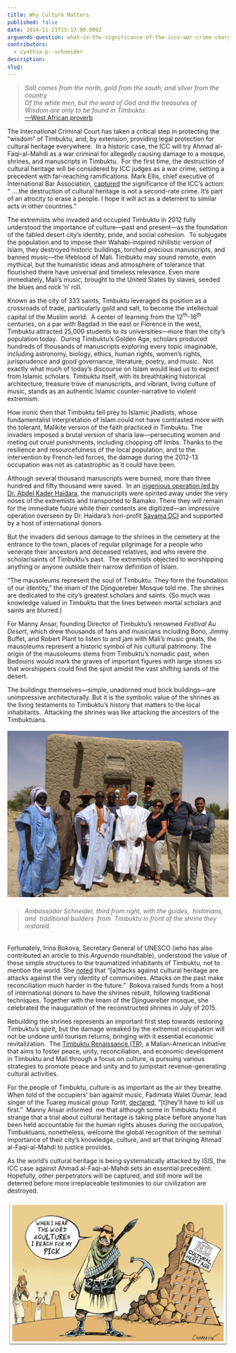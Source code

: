 ```yaml
---
title: Why Culture Matters
published: false
date: 2014-11-21T15:17:00.000Z
arguendo-question: what-is-the-significance-of-the-iccs-war-crime-charges-of-attacks-on-cultural-property-in-mali
contributors:
  - cynthia-p--schneider
description:
slug:
---
```



> *Salt comes from the north, gold from the south, and silver from the country
> <br>Of the white men, but the word of God and the treasures of&nbsp;
> <br>Wisdom are only to be found in Timbuktu.&nbsp;*
> <br>[—West African proverb](http://www.brookings.edu/blogs/up-front/posts/2014/06/10-timbuktu-music-heritage-culture-mali-schneider)

The International Criminal Court has taken a critical step in protecting the “wisdom” of Timbuktu, and, by extension, providing legal protection for cultural heritage everywhere. &nbsp;In a historic case, the ICC will try Ahmad al-Faqi-al-Mahdi as a war criminal for allegedly causing damage to a mosque, shrines, and manuscripts in Timbuktu.&nbsp; For the first time, the destruction of cultural heritage will be considered by ICC judges as a war crime, setting a precedent with far-reaching ramifications. Mark Ellis, chief executive of International Bar Association, [captured](http://www.theguardian.com/law/2016/feb/28/iccs-first-cultural-destruction-trial-to-open-in-the-hague) the significance of the ICC’s action: “ ….the destruction of cultural heritage is not a second-rate crime. It’s part of an atrocity to erase a people. I hope it will act as a deterrent to similar acts in other countries.”

The extremists who invaded and occupied Timbuktu in 2012 fully understood the importance of culture—past and present—as the foundation of the fabled desert city’s identity, pride, and social cohesion.&nbsp; To subjugate the population and to impose their Wahabi-inspired nihilistic version of Islam, they destroyed historic buildings, torched precious manuscripts, and banned music—the lifeblood of Mali. Timbuktu may sound remote, even mythical, but the humanistic ideas and atmosphere of tolerance that flourished there have universal and timeless relevance. Even more immediately, Mali’s music, brought to the United States by slaves, seeded the blues and rock ’n’ roll.

Known as the city of 333 saints, Timbuktu leveraged its position as a crossroads of trade, particularly gold and salt, to become the intellectual capital of the Muslim world.&nbsp; A center of learning from the 12<sup>th</sup>-16<sup>th</sup> centuries, on a par with Bagdad in the east or Florence in the west, Timbuktu attracted 25,000 students to its universities—more than the city’s population today.&nbsp; During Timbuktu’s Golden Age, scholars produced hundreds of thousands of manuscripts exploring every topic imaginable, including astronomy, biology, ethics, human rights, women’s rights, jurisprudence and good governance, literature, poetry, and music.&nbsp; Not exactly what much of today’s discourse on Islam would lead us to expect from Islamic scholars. Timbuktu itself, with its breathtaking historical architecture, treasure trove of manuscripts, and vibrant, living culture of music, stands as an authentic Islamic counter-narrative to violent extremism.

How ironic then that Timbuktu fell prey to Islamic jihadists, whose fundamentalist interpretation of Islam could not have contrasted more with the tolerant, Malikite version of the faith practiced in Timbuktu. The invaders imposed a brutal version of sharia law—persecuting women and meting out cruel punishments, including chopping off limbs. Thanks to the resilience and resourcefulness of the local population, and to the intervention by French-led forces, the damage during the 2012-13 occupation was not as catastrophic as it could have been.

Although several thousand manuscripts were burned, more than three hundred and fifty thousand were saved.&nbsp; In an [ingenious operation led by Dr. Abdel Kader Haidara](https://www.washingtonpost.com/entertainment/books/meet-the-bad-ass-librarians-of-timbuktu/2016/04/15/389e7010-0025-11e6-9d36-33d198ea26c5_story.html), the manuscripts were spirited away under the very noses of the extremists and transported to Bamako. There they will remain for the immediate future while their contents are digitized—an impressive operation overseen by Dr. Haidara’s non-profit [Savama DCI](http://www.savamadci.net/) and supported by a host of international donors.

But the invaders did serious damage to the shrines in the cemetery at the entrance to the town, places of regular pilgrimage for a people who venerate their ancestors and deceased relatives, and who revere the scholar/saints of Timbuktu’s past.&nbsp; The extremists objected to worshipping anything or anyone outside their narrow definition of Islam.&nbsp;

“The mausoleums represent the soul of Timbuktu. They form the foundation of our identity,” the imam of the Djinguereber Mosque told me. The shrines are dedicated to the city’s greatest scholars and saints. (So much was knowledge valued in Timbuktu that the lines between mortal scholars and saints are blurred.)&nbsp;

For Manny Ansar, founding Director of Timbuktu’s renowned *Festival Au Desert*, which drew thousands of fans and musicians including Bono, Jimmy Buffet, and Robert Plant to listen to and jam with Mali’s music greats, the mausoleums represent a historic symbol of his cultural patrimony. The origin of the mausoleums stems from Timbuktu’s nomadic past, when Bedouins would mark the graves of important figures with large stones so that worshippers could find the spot amidst the vast shifting sands of the desert.

The buildings themselves—simple, unadorned mud brick buildings—are unimpressive architecturally. But it is the symbolic value of the shrines as the living testaments to Timbuktu’s history that matters to the local inhabitants.&nbsp; Attacking the shrines was like attacking the ancestors of the Timbuktuans.
<br>
<br>![](/uploads/versions/cps---x----3264-2448x---.jpg)

> ###### Ambassador Schneider, third from right, with the guides,&nbsp; historians,&nbsp; and&nbsp; traditional builders&nbsp; from&nbsp; Timbuktu in front of the shrine they restored.

Fortunately, Irina Bokova, Secretary General of UNESCO (who has also contributed an article to this *Arguendo* roundtable), understood the value of these simple structures to the traumatized inhabitants of Timbuktu, not to mention the world. She [noted](http://www.cnn.com/2012/07/02/opinion/unesco-mali-opinion/) that “[a]ttacks against cultural heritage are attacks against the very identity of communities. Attacks on the past make reconciliation much harder in the future.”&nbsp; Bokova raised funds from a host of international donors to have the shrines rebuilt, following traditional techniques. Together with the Imam of the Djinguereber mosque, she celebrated the inauguration of the reconstructed shrines in July of 2015.&nbsp;

Rebuilding the shrines represents an important first step towards restoring Timbuktu’s spirit, but the damage wreaked by the extremist occupation will not be undone until tourism returns, bringing with it essential economic revitalization.&nbsp; The [Timbuktu Renaissance (TR)](http://www.timbukturenaissance.org/), a Malian-American initiative that aims to foster peace, unity, reconciliation, and economic development in Timbuktu and Mali through a focus on culture, is pursuing various strategies to promote peace and unity and to jumpstart revenue-generating cultural activities.

For the people of Timbuktu, culture is as important as the air they breathe. When told of the occupiers’ ban against music, Fadimata Walet Oumar, lead singer of the Tuareg musical group *Tartit*, [declared](http://www.theywillhavetokillusfirst.com/), “[t]hey’ll have to kill us first.”&nbsp; Manny Ansar informed&nbsp; me that although some in Timbuktu find it strange that a trial about cultural heritage is taking place before anyone has been held accountable for the human rights abuses during the occupation, Timbuktuans, nonetheless, welcome the global recognition of the seminal importance of their city’s knowledge, culture, and art that bringing Ahmad al-Faqi-al-Mahdi to justice provides.&nbsp;

As the world’s cultural heritage is being systematically attacked by ISIS, the ICC case against Ahmad al-Faqi-al-Mahdi sets an essential precedent. Hopefully, other perpetrators will be captured, and still more will be deterred before more irreplaceable testimonies to our civilization are destroyed.

![](/uploads/versions/cartoon---x----610-404x---.jpg)
